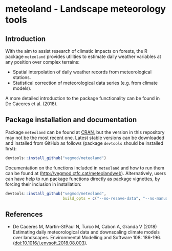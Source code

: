 meteoland - Landscape meteorology tools
================

## Introduction

With the aim to assist research of climatic impacts on forests, the R
package `meteoland` provides utilities to estimate daily weather
variables at any position over complex terrains:

  - Spatial interpolation of daily weather records from meteorological
    stations.
  - Statistical correction of meteorological data series (e.g. from
    climate models).

A more detailed introduction to the package functionality can be found
in De Cáceres et al. (2018).

## Package installation and documentation

Package `meteoland` can be found at [CRAN](https://cran.r-project.org/),
but the version in this repository may not be the most recent one.
Latest stable versions can be downloaded and installed from GitHub as
follows (package `devtools` should be installed first):

``` r
devtools::install_github("vegmod/meteoland")
```

Documentation on the functions included in `meteoland` and how to run
them can be found at (<http://vegmod.ctfc.cat/meteolandweb>).
Alternatively, users can have help to run package functions directly as
package vignettes, by forcing their inclusion in installation:

``` r
devtools::install_github("vegmod/meteoland", 
                         build_opts = c("--no-resave-data", "--no-manual"))
```

## References

  - De Caceres M, Martin-StPaul N, Turco M, Cabon A, Granda V (2018)
    Estimating daily meteorological data and downscaling climate models
    over landscapes. Environmental Modelling and Software 108: 186-196.
    (<doi:10.1016/j.envsoft.2018.08.003>).
